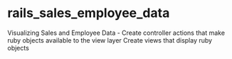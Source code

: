 rails_sales_employee_data
=========================

Visualizing Sales and Employee Data - Create controller actions that make ruby objects available to the view layer Create views that display ruby objects
